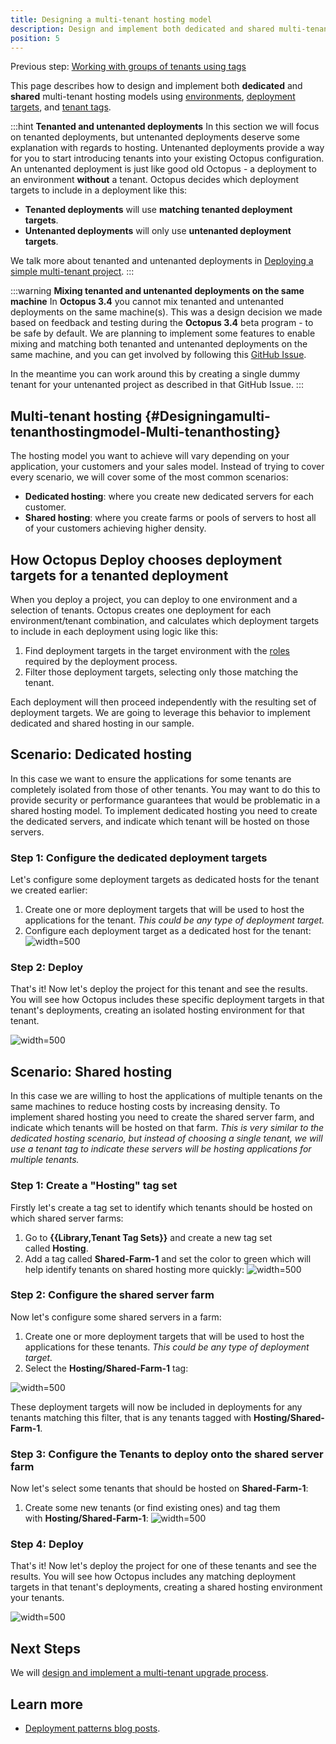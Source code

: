 ```yaml
---
title: Designing a multi-tenant hosting model
description: Design and implement both dedicated and shared multi-tenant hosting models.
position: 5
---
```


Previous step: [Working with groups of tenants using tags](/docs/deployment-patterns/multi-tenant-deployments/multi-tenant-deployment-guide/working-with-groups-of-tenants-using-tags.md)

This page describes how to design and implement both **dedicated** and **shared** multi-tenant hosting models using [environments](/docs/infrastructure/environments/index.md), [deployment targets](/docs/infrastructure/index.md), and [tenant tags](/docs/deployment-patterns/multi-tenant-deployments/tenant-tags.md).

:::hint
**Tenanted and untenanted deployments**
In this section we will focus on tenanted deployments, but untenanted deployments deserve some explanation with regards to hosting. Untenanted deployments provide a way for you to start introducing tenants into your existing Octopus configuration. An untenanted deployment is just like good old Octopus - a deployment to an environment **without** a tenant. Octopus decides which deployment targets to include in a deployment like this:

- **Tenanted deployments** will use **matching tenanted deployment targets**.
- **Untenanted deployments** will only use **untenanted deployment targets**.

We talk more about tenanted and untenanted deployments in [Deploying a simple multi-tenant project](/docs/deployment-patterns/multi-tenant-deployments/multi-tenant-deployment-guide/deploying-a-simple-multi-tenant-project.md).
:::

:::warning
**Mixing tenanted and untenanted deployments on the same machine**
In **Octopus 3.4** you cannot mix tenanted and untenanted deployments on the same machine(s). This was a design decision we made based on feedback and testing during the **Octopus 3.4** beta program - to be safe by default. We are planning to implement some features to enable mixing and matching both tenanted and untenanted deployments on the same machine, and you can get involved by following this [GitHub Issue](https://github.com/OctopusDeploy/Issues/issues/2722).

In the meantime you can work around this by creating a single dummy tenant for your untenanted project as described in that GitHub Issue.
:::

## Multi-tenant hosting {#Designingamulti-tenanthostingmodel-Multi-tenanthosting}

The hosting model you want to achieve will vary depending on your application, your customers and your sales model. Instead of trying to cover every scenario, we will cover some of the most common scenarios:

- **Dedicated hosting**: where you create new dedicated servers for each customer.
- **Shared hosting**: where you create farms or pools of servers to host all of your customers achieving higher density.

## How Octopus Deploy chooses deployment targets for a tenanted deployment

When you deploy a project, you can deploy to one environment and a selection of tenants. Octopus creates one deployment for each environment/tenant combination, and calculates which deployment targets to include in each deployment using logic like this:

1. Find deployment targets in the target environment with the [roles](/docs/infrastructure/deployment-targets/index.md#target-roles) required by the deployment process.
2. Filter those deployment targets, selecting only those matching the tenant.

Each deployment will then proceed independently with the resulting set of deployment targets. We are going to leverage this behavior to implement dedicated and shared hosting in our sample.

## Scenario: Dedicated hosting

In this case we want to ensure the applications for some tenants are completely isolated from those of other tenants. You may want to do this to provide security or performance guarantees that would be problematic in a shared hosting model. To implement dedicated hosting you need to create the dedicated servers, and indicate which tenant will be hosted on those servers.

### Step 1: Configure the dedicated deployment targets

Let's configure some deployment targets as dedicated hosts for the tenant we created earlier:

1. Create one or more deployment targets that will be used to host the applications for the tenant. *This could be any type of deployment target.*
2. Configure each deployment target as a dedicated host for the tenant:
   ![](images/5865740.png "width=500")

### Step 2: Deploy

That's it! Now let's deploy the project for this tenant and see the results. You will see how Octopus includes these specific deployment targets in that tenant's deployments, creating an isolated hosting environment for that tenant.

![](images/5865741.png "width=500")

## Scenario: Shared hosting

In this case we are willing to host the applications of multiple tenants on the same machines to reduce hosting costs by increasing density. To implement shared hosting you need to create the shared server farm, and indicate which tenants will be hosted on that farm. *This is very similar to the dedicated hosting scenario, but instead of choosing a single tenant, we will use a tenant tag to indicate these servers will be hosting applications for multiple tenants.*

### Step 1: Create a "Hosting" tag set

Firstly let's create a tag set to identify which tenants should be hosted on which shared server farms:

1. Go to **{{Library,Tenant Tag Sets}}** and create a new tag set called **Hosting**.
2. Add a tag called **Shared-Farm-1** and set the color to green which will help identify tenants on shared hosting more quickly:
   ![](images/5865742.png "width=500")

### Step 2: Configure the shared server farm

Now let's configure some shared servers in a farm:

1. Create one or more deployment targets that will be used to host the applications for these tenants. *This could be any type of deployment target.*
2. Select the **Hosting/Shared-Farm-1** tag:

![](images/5865743.png "width=500")

These deployment targets will now be included in deployments for any tenants matching this filter, that is any tenants tagged with **Hosting/Shared-Farm-1**.

### Step 3: Configure the Tenants to deploy onto the shared server farm

Now let's select some tenants that should be hosted on **Shared-Farm-1**:

1. Create some new tenants (or find existing ones) and tag them with **Hosting/Shared-Farm-1**:
   ![](images/5865744.png "width=500")

### Step 4: Deploy

That's it! Now let's deploy the project for one of these tenants and see the results. You will see how Octopus includes any matching deployment targets in that tenant's deployments, creating a shared hosting environment your tenants.

![](images/5865745.png "width=500")

## Next Steps

We will [design and implement a multi-tenant upgrade process](/docs/deployment-patterns/multi-tenant-deployments/multi-tenant-deployment-guide/designing-a-multi-tenant-upgrade-process.md).

## Learn more

- [Deployment patterns blog posts](https://octopus.com/blog/tag/Deployment%20Patterns).